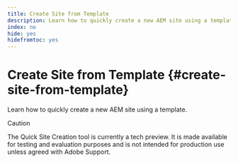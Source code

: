 ```yaml
---
title: Create Site from Template
description: Learn how to quickly create a new AEM site using a template.
index: no
hide: yes
hidefromtoc: yes
---
```


# Create Site from Template {#create-site-from-template}

Learn how to quickly create a new AEM site using a template.

>[!CAUTION]
>
>The Quick Site Creation tool is currently a tech preview. It is made available for testing and evaluation purposes and is not intended for production use unless agreed with Adobe Support.
